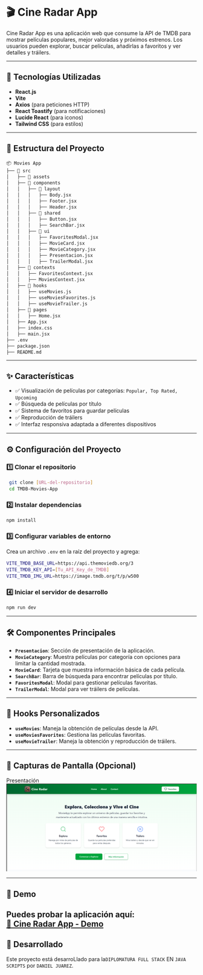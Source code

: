 # 🎬 Cine Radar App

Cine Radar App es una aplicación web que consume la API de TMDB para mostrar películas populares, mejor valoradas y próximos estrenos. Los usuarios pueden explorar, buscar películas, añadirlas a favoritos y ver detalles y tráilers.

---

## 🚀 Tecnologías Utilizadas

- **React.js**
- **Vite**
- **Axios** (para peticiones HTTP)
- **React Toastify** (para notificaciones)
- **Lucide React** (para iconos)
- **Tailwind CSS** (para estilos)

---

## 📂 Estructura del Proyecto

```
📦 Movies App
├── 📁 src
│   ├── 📁 assets
│   ├── 📁 components
│   │   ├── 📁 layout
│   │   │   ├── Body.jsx
│   │   │   ├── Footer.jsx
│   │   │   ├── Header.jsx
│   │   ├── 📁 shared
│   │   │   ├── Button.jsx
│   │   │   ├── SearchBar.jsx
│   │   ├── 📁 ui
│   │   │   ├── FavoritesModal.jsx
│   │   │   ├── MovieCard.jsx
│   │   │   ├── MovieCategory.jsx
│   │   │   ├── Presentacion.jsx
│   │   │   ├── TrailerModal.jsx
│   ├── 📁 contexts
│   │   ├── FavoritesContext.jsx
│   │   ├── MoviesContext.jsx
│   ├── 📁 hooks
│   │   ├── useMovies.js
│   │   ├── useMoviesFavorites.js
│   │   ├── useMovieTrailer.js
│   ├── 📁 pages
│   │   ├── Home.jsx
│   ├── App.jsx
│   ├── index.css
│   ├── main.jsx
├── .env
├── package.json
├── README.md
```

---

## ✨ Características

- ✅ Visualización de películas por categorías: `Popular, Top Rated, Upcoming`
- ✅ Búsqueda de películas por título
- ✅ Sistema de favoritos para guardar películas
- ✅ Reproducción de tráilers
- ✅ Interfaz responsiva adaptada a diferentes dispositivos

---

## ⚙️ Configuración del Proyecto

### 1️⃣ Clonar el repositorio
```sh
 git clone [URL-del-repositorio]
 cd TMDB-Movies-App
```

### 2️⃣ Instalar dependencias
```sh
npm install
```

### 3️⃣ Configurar variables de entorno
Crea un archivo `.env` en la raíz del proyecto y agrega:
```sh
VITE_TMDB_BASE_URL=https://api.themoviedb.org/3
VITE_TMDB_KEY_API=[Tu_API_Key_de_TMDB]
VITE_TMDB_IMG_URL=https://image.tmdb.org/t/p/w500
```

### 4️⃣ Iniciar el servidor de desarrollo
```sh
npm run dev
```

---

## 🛠️ Componentes Principales

- **`Presentacion`**: Sección de presentación de la aplicación.
- **`MovieCategory`**: Muestra películas por categoría con opciones para limitar la cantidad mostrada.
- **`MovieCard`**: Tarjeta que muestra información básica de cada película.
- **`SearchBar`**: Barra de búsqueda para encontrar películas por título.
- **`FavoritesModal`**: Modal para gestionar películas favoritas.
- **`TrailerModal`**: Modal para ver tráilers de películas.

---

## 🎣 Hooks Personalizados

- **`useMovies`**: Maneja la obtención de películas desde la API.
- **`useMoviesFavorites`**: Gestiona las películas favoritas.
- **`useMovieTrailer`**: Maneja la obtención y reproducción de tráilers.

---

## 🎥 Capturas de Pantalla (Opcional)
Presentación![Presentación](image.png)

---

## 🚀 Demo  
Puedes probar la aplicación aquí:  
[🔗 Cine Radar App - Demo](https://cine-radar.netlify.app/) 
---
## 📜 Desarrollado
Este proyecto está desarroLlado para la`DIPLOMATURA FULL STACK` EN `JAVA SCRIPTS` por `DANIEL JUAREZ`.

